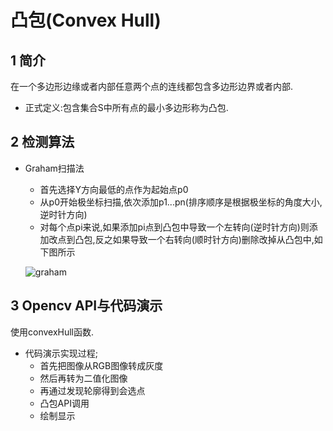 # 凸包(Convex Hull)

## 1 简介

在一个多边形边缘或者内部任意两个点的连线都包含多边形边界或者内部.

- 正式定义:包含集合S中所有点的最小多边形称为凸包.

## 2 检测算法

- Graham扫描法

  - 首先选择Y方向最低的点作为起始点p0
  - 从p0开始极坐标扫描,依次添加p1...pn(排序顺序是根据极坐标的角度大小,逆时针方向)
  - 对每个点pi来说,如果添加pi点到凸包中导致一个左转向(逆时针方向)则添加改点到凸包,反之如果导致一个右转向(顺时针方向)删除改掉从凸包中,如下图所示

  ![graham](https://raw.githubusercontent.com/zhi-z/OpenCV/master/OpenCV_Tutorial/OpenCV-Basic/%E5%87%B8%E5%8C%85/image/graham.png)

  

## 3 Opencv API与代码演示

使用convexHull函数.

- 代码演示实现过程;
  -  首先把图像从RGB图像转成灰度
  - 然后再转为二值化图像
  - 再通过发现轮廓得到会选点
  - 凸包API调用
  - 绘制显示

